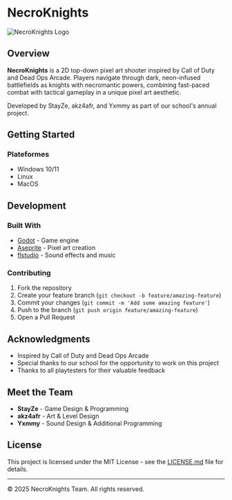 # NecroKnights

![NecroKnights Logo](https://cdn.discordapp.com/attachments/1288445936233746463/1351221584987422720/NecroKnights.png?ex=67d996aa&is=67d8452a&hm=3b9dfce863eb6931abd3c7f7065ee69be0f866a782fd92c938ca0fe9202426ca&)

## Overview
**NecroKnights** is a 2D top-down pixel art shooter inspired by Call of Duty and Dead Ops Arcade. Players navigate through dark, neon-infused battlefields as knights with necromantic powers, combining fast-paced combat with tactical gameplay in a unique pixel art aesthetic.

Developed by StayZe, akz4afr, and Yxmmy as part of our school's annual project.


## Getting Started

### Plateformes
- Windows 10/11
- Linux
- MacOS

## Development

### Built With
- [Godot](https://godotengine.org/) - Game engine
- [Aseprite](https://www.aseprite.org/) - Pixel art creation
- [flstudio](https://www.image-line.com/) - Sound effects and music


### Contributing
1. Fork the repository
2. Create your feature branch (`git checkout -b feature/amazing-feature`)
3. Commit your changes (`git commit -m 'Add some amazing feature'`)
4. Push to the branch (`git push origin feature/amazing-feature`)
5. Open a Pull Request

## Acknowledgments
- Inspired by Call of Duty and Dead Ops Arcade
- Special thanks to our school for the opportunity to work on this project
- Thanks to all playtesters for their valuable feedback

## Meet the Team
- **StayZe** - Game Design & Programming
- **akz4afr** - Art & Level Design
- **Yxmmy** - Sound Design & Additional Programming

## License
This project is licensed under the MIT License - see the [LICENSE.md](LICENSE.md) file for details.

---

© 2025 NecroKnights Team. All rights reserved.
